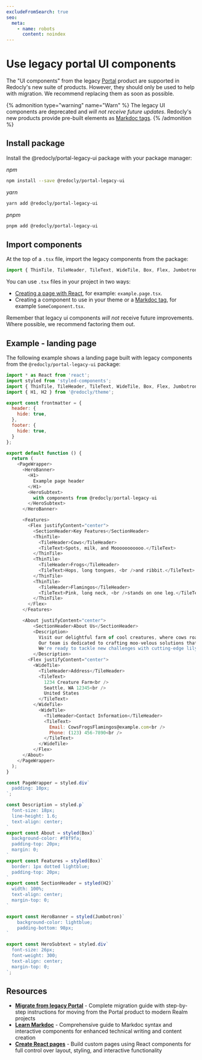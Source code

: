 ```yaml
---
excludeFromSearch: true
seo:
  meta:
    - name: robots
      content: noindex
---
```


# Use legacy portal UI components

The "UI components" from the legacy [Portal](https://redocly.com/docs-legacy/developer-portal) product are supported in Redocly's new suite of products.
However, they should only be used to help with migration.
We recommend replacing them as soon as possible.

{% admonition type="warning" name="Warn" %}
  The legacy UI components are deprecated and _will not receive future updates_.
  Redocly's new products provide pre-built elements as [Markdoc tags](https://redocly.com/docs/learn-markdoc/tags/tag-library).
{% /admonition %}

## Install package

Install the @redocly/portal-legacy-ui package with your package manager:

_npm_

```bash
npm install --save @redocly/portal-legacy-ui
```

_yarn_

```bash
yarn add @redocly/portal-legacy-ui
```

_pnpm_

```bash
pnpm add @redocly/portal-legacy-ui
```

## Import components

At the top of a `.tsx` file, import the legacy components from the package:

```javascript
import { ThinTile, TileHeader, TileText, WideTile, Box, Flex, Jumbotron } from '@redocly/portal-legacy-ui';
```

You can use `.tsx` files in your project in two ways:
- [Creating a page with React](../customization/create-react-page.md), for example: `example.page.tsx`.
- Creating a component to use in your theme or a [Markdoc tag](https://redocly.com/docs/learn-markdoc/tags/tag-library), for example `SomeComponent.tsx`.

Remember that legacy ui components _will not_ receive future improvements.
Where possible, we recommend factoring them out.

## Example - landing page

The following example shows a landing page built with legacy components from the `@redocly/portal-legacy-ui` package:

```javascript {% title="example.page.tsx" %}
import * as React from 'react';
import styled from 'styled-components';
import { ThinTile, TileHeader, TileText, WideTile, Box, Flex, Jumbotron } from '@redocly/portal-legacy-ui';
import { H1, H2 } from '@redocly/theme';

export const frontmatter = {
  header: {
    hide: true,
  },
  footer: {
    hide: true,
  }
};

export default function () {
  return (
    <PageWrapper>
      <HeroBanner>
        <H1>
          Example page header
        </H1>
        <HeroSubtext>
          with components from @redocly/portal-legacy-ui
        </HeroSubtext>
      </HeroBanner>

      <Features>
        <Flex justifyContent="center">
          <SectionHeader>Key Features</SectionHeader>
          <ThinTile>
            <TileHeader>Cows</TileHeader>
            <TileText>Spots, milk, and Mooooooooooo.</TileText>
          </ThinTile>
          <ThinTile>
            <TileHeader>Frogs</TileHeader>
            <TileText>Hops, long tongues, <br />and ribbit.</TileText>
          </ThinTile>
          <ThinTile>
            <TileHeader>Flamingos</TileHeader>
            <TileText>Pink, long neck, <br />stands on one leg.</TileText>
          </ThinTile>
        </Flex>
      </Features>

      <About justifyContent="center">
          <SectionHeader>About Us</SectionHeader>
          <Description>
            Visit our delightful farm of cool creatures, where cows roam, frogs leap, and flamingos dance.
            Our team is dedicated to crafting moo-velous solutions that make life as fun as a sunny day at the pond.
            We're ready to tackle new challenges with cutting-edge lily pad technology.
          </Description>
        <Flex justifyContent="center">
          <WideTile>
            <TileHeader>Address</TileHeader>
            <TileText>
              1234 Creature Farm<br />
              Seattle, WA 12345<br />
              United States
            </TileText>
          </WideTile>
            <WideTile>
              <TileHeader>Contact Information</TileHeader>
              <TileText>
                Email: CowsFrogsFlamingos@example.com<br />
                Phone: (123) 456-7890<br />
              </TileText>
            </WideTile>
          </Flex>
      </About>
    </PageWrapper>
  );
}

const PageWrapper = styled.div`
  padding: 10px;
`;

const Description = styled.p`
  font-size: 18px;
  line-height: 1.6;
  text-align: center;
`
export const About = styled(Box)`
  background-color: #f8f9fa;
  padding-top: 20px;
  margin: 0;
`
export const Features = styled(Box)`
  border: 1px dotted lightblue;
  padding-top: 20px;
`
export const SectionHeader = styled(H2)`
  width: 100%;
  text-align: center;
  margin-top: 0;
`

export const HeroBanner = styled(Jumbotron)`
    background-color: lightblue;
    padding-bottom: 98px;
`

export const HeroSubtext = styled.div`
  font-size: 26px;
  font-weight: 300;
  text-align: center;
  margin-top: 0;
`;
```

## Resources

- **[Migrate from legacy Portal](./migrate-from-legacy-portal.md)** - Complete migration guide with step-by-step instructions for moving from the Portal product to modern Realm projects
- **[Learn Markdoc](https://redocly.com/docs/learn-markdoc/tags/tag-library)** - Comprehensive guide to Markdoc syntax and interactive components for enhanced technical writing and content creation
- **[Create React pages](../customization/create-react-page.md)** - Build custom pages using React components for full control over layout, styling, and interactive functionality
